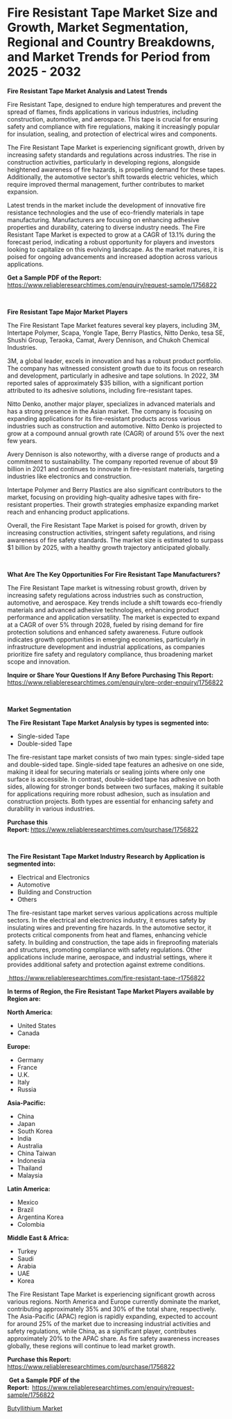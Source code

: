<p><h1>Fire Resistant Tape Market Size and Growth, Market Segmentation, Regional and Country Breakdowns, and Market Trends for Period from 2025 -  2032</h1></p><p><strong>Fire Resistant Tape Market Analysis and Latest Trends</strong></p>
<p><p>Fire Resistant Tape, designed to endure high temperatures and prevent the spread of flames, finds applications in various industries, including construction, automotive, and aerospace. This tape is crucial for ensuring safety and compliance with fire regulations, making it increasingly popular for insulation, sealing, and protection of electrical wires and components.</p><p>The Fire Resistant Tape Market is experiencing significant growth, driven by increasing safety standards and regulations across industries. The rise in construction activities, particularly in developing regions, alongside heightened awareness of fire hazards, is propelling demand for these tapes. Additionally, the automotive sector’s shift towards electric vehicles, which require improved thermal management, further contributes to market expansion.</p><p>Latest trends in the market include the development of innovative fire resistance technologies and the use of eco-friendly materials in tape manufacturing. Manufacturers are focusing on enhancing adhesive properties and durability, catering to diverse industry needs. The Fire Resistant Tape Market is expected to grow at a CAGR of 13.1% during the forecast period, indicating a robust opportunity for players and investors looking to capitalize on this evolving landscape. As the market matures, it is poised for ongoing advancements and increased adoption across various applications.</p></p>
<p><strong>Get a Sample PDF of the Report:&nbsp;</strong> <a href="https://www.reliableresearchtimes.com/enquiry/request-sample/1756822?utm_campaign=2717&utm_medium=2&utm_source=Github&utm_content=ia&utm_term=01042025&utm_id=fire-resistant-tape">https://www.reliableresearchtimes.com/enquiry/request-sample/1756822</a></p>
<p>&nbsp;</p>
<p><strong>Fire Resistant Tape Major Market Players</strong></p>
<p><p>The Fire Resistant Tape Market features several key players, including 3M, Intertape Polymer, Scapa, Yongle Tape, Berry Plastics, Nitto Denko, tesa SE, Shushi Group, Teraoka, Camat, Avery Dennison, and Chukoh Chemical Industries.</p><p>3M, a global leader, excels in innovation and has a robust product portfolio. The company has witnessed consistent growth due to its focus on research and development, particularly in adhesive and tape solutions. In 2022, 3M reported sales of approximately $35 billion, with a significant portion attributed to its adhesive solutions, including fire-resistant tapes.</p><p>Nitto Denko, another major player, specializes in advanced materials and has a strong presence in the Asian market. The company is focusing on expanding applications for its fire-resistant products across various industries such as construction and automotive. Nitto Denko is projected to grow at a compound annual growth rate (CAGR) of around 5% over the next few years.</p><p>Avery Dennison is also noteworthy, with a diverse range of products and a commitment to sustainability. The company reported revenue of about $9 billion in 2021 and continues to innovate in fire-resistant materials, targeting industries like electronics and construction.</p><p>Intertape Polymer and Berry Plastics are also significant contributors to the market, focusing on providing high-quality adhesive tapes with fire-resistant properties. Their growth strategies emphasize expanding market reach and enhancing product applications.</p><p>Overall, the Fire Resistant Tape Market is poised for growth, driven by increasing construction activities, stringent safety regulations, and rising awareness of fire safety standards. The market size is estimated to surpass $1 billion by 2025, with a healthy growth trajectory anticipated globally.</p></p>
<p>&nbsp;</p>
<p><strong>What Are The Key Opportunities For Fire Resistant Tape Manufacturers?</strong></p>
<p><p>The Fire Resistant Tape market is witnessing robust growth, driven by increasing safety regulations across industries such as construction, automotive, and aerospace. Key trends include a shift towards eco-friendly materials and advanced adhesive technologies, enhancing product performance and application versatility. The market is expected to expand at a CAGR of over 5% through 2028, fueled by rising demand for fire protection solutions and enhanced safety awareness. Future outlook indicates growth opportunities in emerging economies, particularly in infrastructure development and industrial applications, as companies prioritize fire safety and regulatory compliance, thus broadening market scope and innovation.</p></p>
<p><strong>Inquire or Share Your Questions If Any Before Purchasing This Report:</strong> <a href="https://www.reliableresearchtimes.com/enquiry/pre-order-enquiry/1756822?utm_campaign=2717&utm_medium=2&utm_source=Github&utm_content=ia&utm_term=01042025&utm_id=fire-resistant-tape">https://www.reliableresearchtimes.com/enquiry/pre-order-enquiry/1756822</a></p>
<p>&nbsp;</p>
<p><strong>Market Segmentation</strong></p>
<p><strong>The Fire Resistant Tape Market Analysis by types is segmented into:</strong></p>
<p><ul><li>Single-sided Tape</li><li>Double-sided Tape</li></ul></p>
<p><p>The fire-resistant tape market consists of two main types: single-sided tape and double-sided tape. Single-sided tape features an adhesive on one side, making it ideal for securing materials or sealing joints where only one surface is accessible. In contrast, double-sided tape has adhesive on both sides, allowing for stronger bonds between two surfaces, making it suitable for applications requiring more robust adhesion, such as insulation and construction projects. Both types are essential for enhancing safety and durability in various industries.</p></p>
<p><strong>Purchase this Report:&nbsp;</strong><a href="https://www.reliableresearchtimes.com/purchase/1756822?utm_campaign=2717&utm_medium=2&utm_source=Github&utm_content=ia&utm_term=01042025&utm_id=fire-resistant-tape">https://www.reliableresearchtimes.com/purchase/1756822</a></p>
<p>&nbsp;</p>
<p><strong>The Fire Resistant Tape Market Industry Research by Application is segmented into:</strong></p>
<p><ul><li>Electrical and Electronics</li><li>Automotive</li><li>Building and Construction</li><li>Others</li></ul></p>
<p><p>The fire-resistant tape market serves various applications across multiple sectors. In the electrical and electronics industry, it ensures safety by insulating wires and preventing fire hazards. In the automotive sector, it protects critical components from heat and flames, enhancing vehicle safety. In building and construction, the tape aids in fireproofing materials and structures, promoting compliance with safety regulations. Other applications include marine, aerospace, and industrial settings, where it provides additional safety and protection against extreme conditions.</p></p>
<p><a href="https://www.reliableresearchtimes.com/fire-resistant-tape-r1756822?utm_campaign=2717&utm_medium=2&utm_source=Github&utm_content=ia&utm_term=01042025&utm_id=fire-resistant-tape">&nbsp;https://www.reliableresearchtimes.com/fire-resistant-tape-r1756822</a></p>
<p><strong>In terms of Region, the Fire Resistant Tape Market Players available by Region are:</strong></p>
<p>
    <p> <strong> North America: </strong>
        <ul>
            <li>United States</li>
            <li>Canada</li>
        </ul>
        </p> 
    <p> <strong> Europe: </strong>
        <ul>
            <li>Germany</li>
            <li>France</li>
            <li>U.K.</li>
            <li>Italy</li>
            <li>Russia</li>
        </ul>
        </p> 
    <p> <strong> Asia-Pacific: </strong>
        <ul>
            <li>China</li>
            <li>Japan</li>
            <li>South Korea</li>
            <li>India</li>
            <li>Australia</li>
            <li>China Taiwan</li>
            <li>Indonesia</li>
            <li>Thailand</li>
            <li>Malaysia</li>
        </ul>
        </p> 
    <p> <strong> Latin America: </strong>
        <ul>
            <li>Mexico</li>
            <li>Brazil</li>
            <li>Argentina Korea</li>
            <li>Colombia</li>
        </ul>
        </p> 
    <p> <strong> Middle East & Africa: </strong>
        <ul>
            <li>Turkey</li>
            <li>Saudi</li>
            <li>Arabia</li>
            <li>UAE</li>
            <li>Korea</li>
        </ul>
    </p>
    </p>
<p><p>The Fire Resistant Tape Market is experiencing significant growth across various regions. North America and Europe currently dominate the market, contributing approximately 35% and 30% of the total share, respectively. The Asia-Pacific (APAC) region is rapidly expanding, expected to account for around 25% of the market due to increasing industrial activities and safety regulations, while China, as a significant player, contributes approximately 20% to the APAC share. As fire safety awareness increases globally, these regions will continue to lead market growth.</p></p>
<p><strong>Purchase this Report: </strong><a href="https://www.reliableresearchtimes.com/purchase/1756822?utm_campaign=2717&utm_medium=2&utm_source=Github&utm_content=ia&utm_term=01042025&utm_id=fire-resistant-tape">https://www.reliableresearchtimes.com/purchase/1756822</a></p>
<p>&nbsp;<strong>Get a Sample PDF of the Report:&nbsp;&nbsp;</strong><a href="https://www.reliableresearchtimes.com/enquiry/request-sample/1756822?utm_campaign=2717&utm_medium=2&utm_source=Github&utm_content=ia&utm_term=01042025&utm_id=fire-resistant-tape">https://www.reliableresearchtimes.com/enquiry/request-sample/1756822</a></p>
<p><strong></strong></p>
<p><p><a href="https://github.com/techerghalim/Market-Research-Report-List-1/blob/main/butyllithium-market.md?utm_campaign=2717&utm_medium=2&utm_source=Github&utm_content=ia&utm_term=01042025&utm_id=fire-resistant-tape">Butyllithium Market</a></p></p>